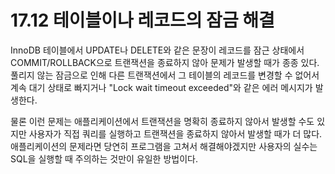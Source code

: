 # 17.12 테이블이나 레코드의 잠금 해결

InnoDB 테이블에서 UPDATE나 DELETE와 같은 문장이 레코드를 잠근 상태에서 COMMIT/ROLLBACK으로 트랜잭션을 종료하지 않아 문제가 발생할 때가 종종 있다.  
풀리지 않는 잠금으로 인해 다른 트랜잭션에서 그 테이블의 레코드를 변경할 수 없어서 계속 대기 상태로 빠지거나 "Lock wait timeout exceeded"와 같은 에러 메시지가 발생한다.

물론 이런 문제는 애플리케이션에서 트랜잭션을 명확히 종료하지 않아서 발생할 수도 있지만 사용자가 직접 쿼리를 실행하고 트랜잭션을 종료하지 않아서 발생할 때가 더 많다.  
애플리케이션의 문제라면 당연히 프로그램을 고쳐서 해결해야겠지만 사용자의 실수는 SQL을 실행할 때 주의하는 것만이 유일한 방법이다.
